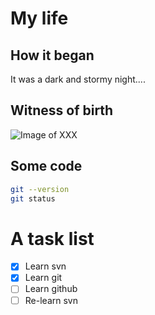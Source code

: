 # My life

## How it began

It was a dark and stormy night....

## Witness of birth

![Image of XXX](https://octodex.github.com/images/agendacat.png)

## Some code

```sh
git --version
git status
```

# A task list

- [x] Learn svn
- [x] Learn git
- [ ] Learn github
- [ ] Re-learn svn
